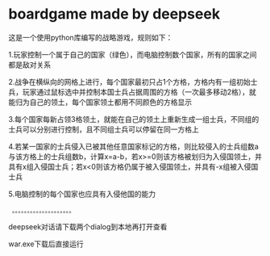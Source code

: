 # boardgame made by deepseek
这是一个使用python库编写的战略游戏，规则如下：

1.玩家控制一个属于自己的国家（绿色），而电脑控制数个国家，所有的国家之间都是敌对关系

2.战争在横纵向的网格上进行，每个国家最初只占1个方格，方格内有一组初始士兵，玩家通过鼠标选中并控制本国士兵占据周围的方格（一次最多移动2格），就能归为自己的领土，每个国家领土都用不同颜色的方格显示

3.每个国家每新占领3格领土，就能在自己的领土上重新生成一组士兵，不同组的士兵可以分别进行控制，且不同组士兵可以停留在同一方格上

4.若某一国家的士兵侵入已被其他任意国家标记的方格，则比较侵入的士兵组数a与该方格上的士兵组数b，计算x=a-b，若x>=0则该方格被划归为入侵国领土，并具有x组入侵国士兵；若x<0则该方格仍属于被入侵国领土，并具有-x组被入侵国士兵

5.电脑控制的每个国家也应具有入侵他国的能力

     。。。。。。。。。。。。。。。。。。。。
deepseek对话请下载两个dialog到本地再打开查看

war.exe下载后直接运行
